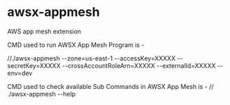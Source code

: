 # awsx-appmesh
AWS app mesh extension

CMD used to run AWSX App Mesh Program is -

//./awsx-appmesh --zone=us-east-1 --accessKey=XXXXX --secretKey=XXXXX --crossAccountRoleArn=XXXXX  --externalId=XXXXX --env=dev 

CMD used to check available Sub Commands in AWSX App Mesh is -
// ./awsx-appmesh --help

